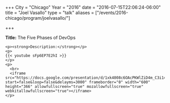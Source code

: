 +++
City = "Chicago"
Year = "2016"
date = "2016-07-15T22:06:24-06:00"
title = "Joel Vasallo"
type = "talk"
aliases = ["/events/2016-chicago/program/joelvasallo/"]

+++

<div class="span-15  ">
  <div class="span-15  last ">
    <p><strong>Title:</strong> The Five Phases of DevOps</p>

    <p><strong>Description:</strong></p>
    <p>
    {{< youtube sFp6EP7E2hI >}}
    </p>
    <p>
      <br>
      <iframe src="https://docs.google.com/presentation/d/1xk4008c6OAcPKWlZiD4m_C3i14g9zHgx2peDdP4B6Kg/embed?start=false&loop=false&delayms=3000" frameborder="0" width="600" height="366" allowfullscreen="true" mozallowfullscreen="true" webkitallowfullscreen="true"></iframe>
    </p>
  </div>
</div>
